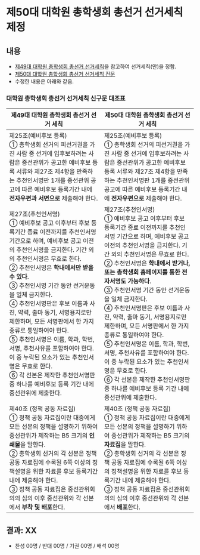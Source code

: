 제50대 대학원 총학생회 총선거 선거세칙 제정
===

## 내용

- [제49대 대학원 총학생회 총선거 선거세칙](https://github.com/kaistgsa/organization-bylaw/blob/main/제49대-KAIST-대학원-총학생회-총선거-시행세칙.md)을 참고하여 선거세칙(안)을 정함. 
- [제50대 대학원 총학생회 총선거 선거세칙 전문](제50대-대학원-총학생회-총선거-선거세칙.md)
- 수정한 내용은 아래와 같음.

### 대학원 총학생회 총선거 선거세칙 신구문 대조표

| 제49대 대학원 총학생회 총선거 선거 세칙 | 제50대 대학원 총학생회 총선거 선거 세칙 | 
|---|---| 
| 제25조(예비후보 등록)<br>① 총학생회 선거의 피선거권을 가진 사람 중 선거에 입후보하려는 사람은 중선관위가 공고한 예비후보 등록 서류와 제27조 제4항을 만족하는 추천인서명판 1개를 중선관위 공고에 따른 예비후보 등록기간 내에 **전자우편과 서면으로** 제출해야 한다. | 제25조(예비후보 등록)<br>① 총학생회 선거의 피선거권을 가진 사람 중 선거에 입후보하려는 사람은 중선관위가 공고한 예비후보 등록 서류와 제27조 제4항을 만족하는 추천인서명판 1개를 중선관위 공고에 따른 예비후보 등록기간 내에 **전자우편으로** 제출해야 한다. | 
| 제27조(추천인서명)<br>① 예비후보 공고 이후부터 후보 등록기간 종료 이전까지를 추천인서명 기간으로 하며, 예비후보 공고 이전의 추천인서명을 금지한다. 기간 외의 추천인서명은 무효로 한다.<br>② 추천인서명은 **학내에서만 받을 수 있다**.<br>③ 추천인서명 기간 동안 선거운동을 일체 금지한다.<br>④ 추천인서명판은 후보 이름과 사진, 약력, 출마 동기, 서명용지로만 제한하며, 모든 서명판에서 한 가지 종류로 통일하여야 한다.<br>⑤ 추천인서명은 이름, 학과, 학번, 서명, 추천사유를 포함하여야 한다. 이 중 누락된 요소가 있는 추천인서명은 무효로 한다.<br>⑥ 각 선본은 제작한 추천인서명판 중 하나를 예비후보 등록 기간 내에 중선관위에 제출한다.<br> | 제27조(추천인서명)<br>① 예비후보 공고 이후부터 후보 등록기간 종료 이전까지를 추천인서명 기간으로 하며, 예비후보 공고 이전의 추천인서명을 금지한다. 기간 외의 추천인서명은 무효로 한다.<br>② 추천인서명은 **학내에서 받거나, 또는 총학생회 홈페이지를 통한 전자서명도 가능하다**.<br>③ 추천인서명 기간 동안 선거운동을 일체 금지한다.<br>④ 추천인서명판은 후보 이름과 사진, 약력, 출마 동기, 서명용지로만 제한하며, 모든 서명판에서 한 가지 종류로 통일하여야 한다.<br>⑤ 추천인서명은 이름, 학과, 학번, 서명, 추천사유를 포함하여야 한다. 이 중 누락된 요소가 있는 추천인서명은 무효로 한다.<br>⑥ 각 선본은 제작한 추천인서명판 중 하나를 예비후보 등록 기간 내에 중선관위에 제출한다.<br> | 
| 제40조 (정책 공동 자료집)<br>① 정책 공동 자료집이란 대중에게 모든 선본의 정책을 설명하기 위하여 중선관위가 제작하는 B5 크기의 **인쇄물**을 말한다.<br>② 총학생회 선거의 각 선본은 정책 공동 자료집에 수록될 6쪽 이상의 정책설명을 위한 자료를 후보 등록기간 내에 제출해야 한다.<br>③ 정책 공동 자료집은 중선관위회의의 심의 이후 중선관위와 각 선본에서 **부착 및 배포**한다.<br> | 제40조 (정책 공동 자료집)<br>① 정책 공동 자료집이란 대중에게 모든 선본의 정책을 설명하기 위하여 중선관위가 제작하는 B5 크기의 **자료집**을 말한다.<br>② 총학생회 선거의 각 선본은 정책 공동 자료집에 수록될 6쪽 이상의 정책설명을 위한 자료를 후보 등록기간 내에 제출해야 한다.<br>③ 정책 공동 자료집은 중선관위회의의 심의 이후 중선관위와 각 선본에서 **배포**한다.<br> | 


## 결과: XX
- 찬성 00명 / 반대 00명 / 기권 00명 / 배석 00명
